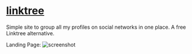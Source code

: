 # [linktree](https://samirpaul1.github.io/link)
Simple site to group all my profiles on social networks in one place. A free Linktree alternative.

Landing Page:
![screenshot](https://raw.githubusercontent.com/SamirPaul1/links/main/samirpaul1-links.jpeg)
 
   
  
